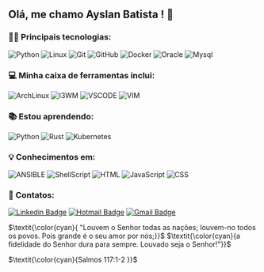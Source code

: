 ## Olá, me chamo Ayslan Batista !  🙂
### 👨‍💻 Principais tecnologias:
![Python](https://img.shields.io/badge/Python-FFD43B?style=for-the-badge&logo=python&logoColor=blue)
![Linux](https://img.shields.io/badge/Linux-FCC624?style=for-the-badge&logo=linux&logoColor=black)
![Git](https://img.shields.io/badge/GIT-E44C30?style=for-the-badge&logo=git&logoColor=white)
![GitHub](https://img.shields.io/badge/GitHub-100000?style=for-the-badge&logo=github&logoColor=white)
![Docker](https://img.shields.io/badge/Docker-2CA5E0?style=for-the-badge&logo=docker&logoColor=white)
![Oracle](https://img.shields.io/badge/Oracle-F80000?style=for-the-badge&logo=oracle&logoColor=black)
![Mysql](https://img.shields.io/badge/MySQL-005C84?style=for-the-badge&logo=mysql&logoColor=white)
 
 ### 💻 Minha caixa de ferramentas inclui:
 ![ArchLinux](https://img.shields.io/badge/Arch_Linux-1793D1?style=for-the-badge&logo=arch-linux&logoColor=white)
 ![I3WM](https://img.shields.io/badge/%F0%9F%8C%B2%20i3wm-35BF5C?style=for-the-badge&amp;logoColor=white)
 ![VSCODE](https://img.shields.io/badge/VSCode-0078d7.svg?style=for-the-badge&amp;logo=visual-studio-code&amp;logoColor=white)
 ![VIM](https://img.shields.io/badge/VIM-%2311AB00.svg?style=for-the-badge&amp;logo=vim&amp;logoColor=whit)

 
 ### 📚 Estou aprendendo:
 ![Python](https://img.shields.io/badge/Python-FFD43B?style=for-the-badge&logo=python&logoColor=blue)
 ![Rust](https://img.shields.io/badge/Rust-000000?style=for-the-badge&logo=rust&logoColor=white)
 ![Kubernetes](https://img.shields.io/badge/kubernetes-326ce5.svg?&style=for-the-badge&logo=kubernetes&logoColor=white)

### 💡 Conhecimentos em:
![ANSIBLE](https://img.shields.io/badge/Ansible-000000?style=for-the-badge&logo=ansible&logoColor=white)
![ShellScript](https://img.shields.io/badge/Shell_Script-121011?style=for-the-badge&logo=gnu-bash&logoColor=white)
![HTML](https://img.shields.io/badge/HTML5-E34F26?style=for-the-badge&logo=html5&logoColor=white)
![JavaScript](https://img.shields.io/badge/JavaScript-323330?style=for-the-badge&logo=javascript&logoColor=F7DF1E)
![CSS](https://img.shields.io/badge/CSS3-1572B6?style=for-the-badge&logo=css3&logoColor=white)

### 📱 Contatos:
[![Linkedin Badge](https://img.shields.io/badge/-LinkedIn-blue?style=flat-square&logo=Linkedin&logoColor=white&link=https://www.linkedin.com/in/ayslan-batista-242547230/)](https://www.linkedin.com/in/ayslan-batista-242547230/)
[![Hotmail Badge](https://img.shields.io/badge/-Hotmail-0078D4?style=flat-square&logo=microsoft-outlook&logoColor=white&link=mailto:luizcarlos_abbott@hotmail.com)](mailto:ayslan.batista@hotmail.com)
[![Gmail Badge](https://img.shields.io/badge/-Gmail-c14438?style=flat-square&logo=Gmail&logoColor=white&link=mailto:luiz7401@gmail.com)](mailto:ayslanbatistaa@gmail.com)

$\textit{\color{cyan}{ "Louvem o Senhor todas as nações; louvem-no todos os povos. Pois grande é o seu amor por nós;}}$
$\textit{\color{cyan}{a fidelidade do Senhor dura para sempre. Louvado seja o Senhor!"}}$

$\textit{\color{cyan}{Salmos 117:1-2 }}$
